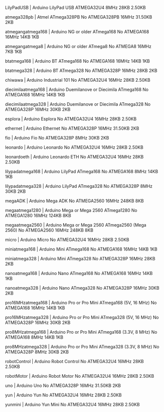 LilyPadUSB 	| Arduino LilyPad USB 	ATMEGA32U4 	8MHz 	28KB 	2.50KB


atmega328pb |	Atmel ATmega328PB 	No 	ATMEGA328PB 	16MHz 	31.50KB 	2KB


atmegangatmega168 |	Arduino NG or older ATmega168 	No 	ATMEGA168 	16MHz 	14KB 	1KB


atmegangatmega8 |	Arduino NG or older ATmega8 	No 	ATMEGA8 	16MHz 	7KB 	1KB


btatmega168 |	Arduino BT ATmega168 	No 	ATMEGA168 	16MHz 	14KB 	1KB


btatmega328 |	Arduino BT ATmega328 	No 	ATMEGA328P 	16MHz 	28KB 	2KB


chiwawa |	Arduino Industrial 101 	No 	ATMEGA32U4 	16MHz 	28KB 	2.50KB


diecimilaatmega168 |	Arduino Duemilanove or Diecimila ATmega168 	No 	ATMEGA168 	16MHz 	14KB 	1KB


diecimilaatmega328 |	Arduino Duemilanove or Diecimila ATmega328 	No 	ATMEGA328P 	16MHz 	30KB 	2KB


esplora |	Arduino Esplora 	No 	ATMEGA32U4 	16MHz 	28KB 	2.50KB


ethernet |	Arduino Ethernet 	No 	ATMEGA328P 	16MHz 	31.50KB 	2KB


fio | Arduino Fio 	No 	ATMEGA328P 	8MHz 	30KB 	2KB


leonardo |	Arduino Leonardo 	No 	ATMEGA32U4 	16MHz 	28KB 	2.50KB


leonardoeth |	Arduino Leonardo ETH 	No 	ATMEGA32U4 	16MHz 	28KB 	2.50KB


lilypadatmega168 |	Arduino LilyPad ATmega168 	No 	ATMEGA168 	8MHz 	14KB 	1KB


lilypadatmega328 |	Arduino LilyPad ATmega328 	No 	ATMEGA328P 	8MHz 	30KB 	2KB


megaADK |	Arduino Mega ADK 	No 	ATMEGA2560 	16MHz 	248KB 	8KB


megaatmega1280 |	Arduino Mega or Mega 2560 ATmega1280 	No 	ATMEGA1280 	16MHz 	124KB 	8KB


megaatmega2560 |	Arduino Mega or Mega 2560 ATmega2560 (Mega 2560) 	No 	ATMEGA2560 	16MHz 	248KB 	8KB


micro |	Arduino Micro 	No 	ATMEGA32U4 	16MHz 	28KB 	2.50KB


miniatmega168 |	Arduino Mini ATmega168 	No 	ATMEGA168 	16MHz 	14KB 	1KB


miniatmega328 |	Arduino Mini ATmega328 	No 	ATMEGA328P 	16MHz 	28KB 	2KB


nanoatmega168 |	Arduino Nano ATmega168 	No 	ATMEGA168 	16MHz 	14KB 	1KB


nanoatmega328 |	Arduino Nano ATmega328 	No 	ATMEGA328P 	16MHz 	30KB 	2KB


pro16MHzatmega168 |	Arduino Pro or Pro Mini ATmega168 (5V, 16 MHz) 	No 	ATMEGA168 	16MHz 	14KB 	1KB


pro16MHzatmega328 |	Arduino Pro or Pro Mini ATmega328 (5V, 16 MHz) 	No 	ATMEGA328P 	16MHz 	30KB 	2KB


pro8MHzatmega168 |	Arduino Pro or Pro Mini ATmega168 (3.3V, 8 MHz) 	No 	ATMEGA168 	8MHz 	14KB 	1KB


pro8MHzatmega328 |	Arduino Pro or Pro Mini ATmega328 (3.3V, 8 MHz) 	No 	ATMEGA328P 	8MHz 	30KB 	2KB


robotControl |	Arduino Robot Control 	No 	ATMEGA32U4 	16MHz 	28KB 	2.50KB


robotMotor | Arduino Robot Motor 	No 	ATMEGA32U4 	16MHz 	28KB 	2.50KB


uno |	Arduino Uno 	No 	ATMEGA328P 	16MHz 	31.50KB 	2KB



yun |	Arduino Yun 	No 	ATMEGA32U4 	16MHz 	28KB 	2.50KB


yunmini | Arduino Yun Mini 	No 	ATMEGA32U4 	16MHz 	28KB 	2.50KB


